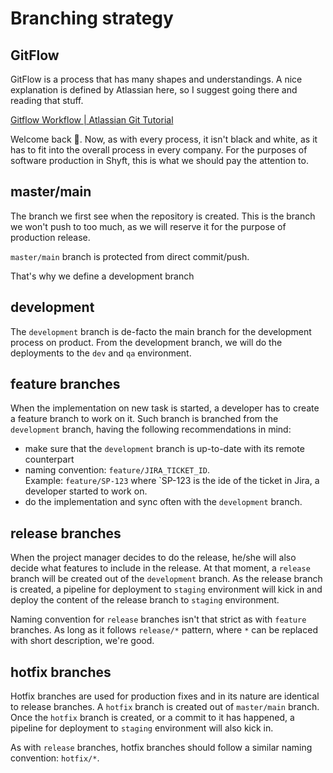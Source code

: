 # Branching strategy

## GitFlow

GitFlow is a process that has many shapes and understandings. A nice explanation is defined by Atlassian here, so I suggest going there and reading that stuff.

[Gitflow Workflow | Atlassian Git Tutorial](https://www.atlassian.com/git/tutorials/comparing-workflows/gitflow-workflow)

Welcome back 🙂. Now, as with every process, it isn't black and white, as it has to fit into the overall process in every company. For the purposes of software production in Shyft, this is what we should pay the attention to.



## master/main

The branch we first see when the repository is created. This is the branch we won't push to too much, as we will reserve it for the purpose of production release. 

`master/main` branch is protected from direct commit/push.

That's why we define a development branch

## development

The `development` branch is de-facto the main branch for the development process on product. From the development branch, we will do the deployments to the `dev` and `qa` environment.

## feature branches

When the implementation on new task is started, a developer has to create a feature branch to work on it. Such branch is branched from the `development` branch, having the following recommendations in mind:

- make sure that the `development` branch is up-to-date with its remote counterpart
- naming convention: `feature/JIRA_TICKET_ID`.  
Example: `feature/SP-123` where `SP-123 is the ide of the ticket in Jira, a developer started to work on.
- do the implementation and sync often with the `development` branch.

## release branches

When the project manager decides to do the release, he/she will also decide what features to include in the release. At that moment, a `release` branch will be created out of the `development` branch. As the release branch is created, a pipeline for deployment to `staging` environment will kick in and deploy the content of the release branch to `staging` environment.

Naming convention for `release` branches isn't that strict as with `feature` branches. As long as it follows `release/*` pattern, where `*` can be replaced with short description, we're good.

## hotfix branches

Hotfix branches are used for production fixes and in its nature are identical to release branches. A `hotfix` branch is created out of `master/main` branch. Once the `hotfix` branch is created, or a commit to it has happened, a pipeline for deployment to `staging` environment will also kick in. 

As with `release` branches, hotfix branches should follow a similar naming convention: `hotfix/*`.